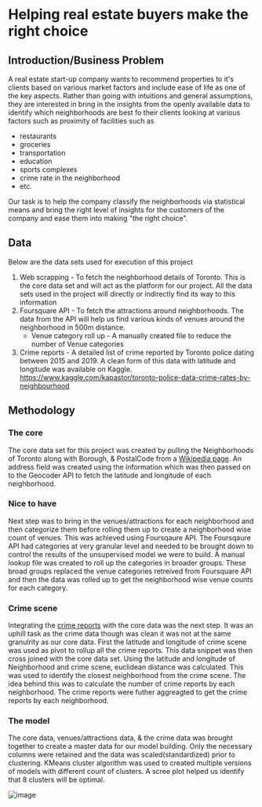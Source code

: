 # Helping real estate buyers make the right choice

## Introduction/Business Problem
A real estate start-up company wants to recommend properties to it's clients based on various market factors and include ease of life as one of the key aspects. Rather than going with intuitions and general assumptions, they are interested in bring in the insights from the openly available data to identify which neighborhoods are best fo their clients looking at various factors such as proximity of facilities such as 
* restaurants
* groceries
* transportation
* education
* sports complexes
* crime rate in the neighborhood
* etc.

Our task is to help the company classify the neighborhoods via statistical means and bring the right level of insights for the customers of the company and ease them into making "the right choice".

## Data
Below are the data sets used for execution of this project

1. Web scrapping - To fetch the neighborhood details of Toronto. This is the core data set and will act as the platform for our project. All the data sets used in the project will directly or indirectly find its way to this information
2. Foursquare API - To fetch the attractions around neighborhoods. The data from the API will help us find various kinds of venues around the neighborhood in 500m distance.
   * Venue category roll up - A manually created file to reduce the number of Venue categories
3. Crime reports - A detailed list of crime reported by Toronto police dating between 2015 and 2019. A clean form of this data with latitude and longitude was available on Kaggle. https://www.kaggle.com/kapastor/toronto-police-data-crime-rates-by-neighbourhood

## Methodology

### The core
The core data set for this project was created by pulling the Neighborhoods of Toronto along with Borough, & PostalCode from a [Wikipedia page](https://en.wikipedia.org/wiki/List_of_postal_codes_of_Canada:_M). An address field was created using the information which was then passed on to the Geocoder API to fetch the latitude and longitude of each neighborhood.

### Nice to have
Next step was to bring in the venues/attractions for each neighborhood and then categorize them before rolling them up to create a neighborhood wise count of venues. This was achieved using Foursqaure API. The Foursqaure API had categories at very granular level and needed to be brought down to control the results of the unsupervised model we were to build. A manual lookup file was created to roll up the categories in broader groups. These broad groups replaced the venue categories retreived from Foursquare API and then the data was rolled up to get the neighborhood wise venue counts for each category.

### Crime scene
Integrating the [crime reports](https://www.kaggle.com/kapastor/toronto-police-data-crime-rates-by-neighbourhood) with the core data was the next step. It was an uphill task as the crime data though was clean it was not at the same granulrity as our core data. First the latitude and longitude of crime scene was used as pivot to rollup all the crime reports. This data snippet was then cross joined with the core data set. Using the latitude and longitude of Neighborhood and crime scene, euclidean distance was calculated. This was used to identify the closest neighborhood from the crime scene. The idea behind this was to calculate the number of crime reports by each neighborhood. The crime reports were futher aggreagted to get the crime reports by each neighborhood.

### The model
The core data, venues/attractions data, & the crime data was brought together to create a master data for our model building. Only the necessary columns were retained and the data was scaled(standardized) prior to clustering. KMeans cluster algorithm was used to created multiple versions of models with different count of clusters. A scree plot helped us identify that 8 clusters will be optimal.

![image](https://user-images.githubusercontent.com/76211413/124779036-1446bf00-df5f-11eb-895a-0c837a0f1e9d.png)


